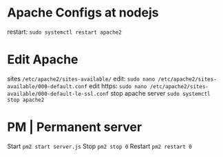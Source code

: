 
# Apache Configs at nodejs

restart: `sudo systemctl restart apache2`

# Edit Apache

sites `/etc/apache2/sites-available/`
edit: `sudo nano /etc/apache2/sites-available/000-default.conf`
edit https: `sudo nano /etc/apache2/sites-available/000-default-le-ssl.conf`
stop apache server `sudo systemctl stop apache2`

# PM | Permanent server

Start `pm2 start server.js`
Stop `pm2 stop 0`
Restart `pm2 restart 0`